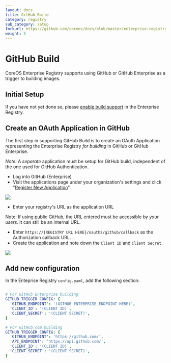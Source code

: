 ```yaml
---
layout: docs
title: GitHub Build
category: registry
sub_category: setup
forkurl: https://github.com/coreos/docs/blob/master/enterprise-registry/github-build/index.md
weight: 5
---
```


# GitHub Build

CoreOS Enterprise Registry supports using GitHub or GitHub Enterprise as a trigger to building
images.

## Initial Setup

If you have not yet done so, please <a href="{{site.url}}/docs/enterprise-registry/build-support/">enable build support</a> in the Enterprise Registry.

## Create an OAuth Application in GitHub

The first step in supporting GitHub Build is to create an OAuth Application representing the
Enterprise Registry *for building* in GitHub or GitHub Enterprise.

*Note:* A *separate* application must be setup for GitHub build, independent of the one used for GitHub Authentication.

- Log into GitHub (Enterprise)
- Visit the applications page under your organization's settings and click "<a href="https://github.com/settings/applications/new">Register New Application</a>".


<div class="graphic">
  <div class="screenshot">
    <img src="{{site.url}}/docs/enterprise-registry/github-auth/register-app.png" style="margin: 0 auto; display: block; max-width: 700px;"></img>
  </div>
</div>

- Enter your registry's URL as the application URL

Note: If using public GitHub, the URL entered must be accessible by *your users*. It can still be an internal URL.

- Enter `https://{REGISTRY URL HERE}/oauth2/github/callback` as the Authorization callback URL.
- Create the application and note down the `Client ID` and `Client Secret`.

<div class="graphic">
  <div class="screenshot">
    <img src="{{site.url}}/docs/enterprise-registry/github-auth/view-app.png" style="margin: 0 auto; display: block; max-width: 700px;"></img>
  </div>
</div>


## Add new configuration

In the Enteprise Registry `config.yaml`, add the following section:

```yaml

# For GitHub Enterprise building
GITHUB_TRIGGER_CONFIG: {
  'GITHUB_ENDPOINT': '(GITHUB ENTERPRISE ENDPOINT HERE)',
  'CLIENT_ID': '(CLIENT ID)',
  'CLIENT_SECRET': '(CLIENT SECRET)',
}

# For GitHub.com building
GITHUB_TRIGGER_CONFIG: {
  'GITHUB_ENDPOINT': 'https://github.com/',
  'API_ENDPOINT': 'https://api.github.com/',
  'CLIENT_ID': '(CLIENT ID)',
  'CLIENT_SECRET': '(CLIENT SECRET)',
}
```

